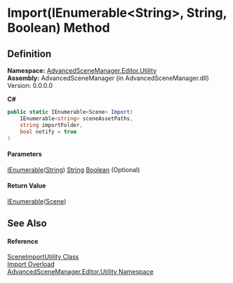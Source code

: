 # Import(IEnumerable\<String>, String, Boolean) Method

## Definition

**Namespace:** [AdvancedSceneManager.Editor.Utility](N_AdvancedSceneManager_Editor_Utility.md)\
**Assembly:** AdvancedSceneManager (in AdvancedSceneManager.dll) Version: 0.0.0.0

**C#**

```c#
public static IEnumerable<Scene> Import(
	IEnumerable<string> sceneAssetPaths,
	string importFolder,
	bool notify = true
)
```

#### Parameters

&#x20; [IEnumerable](https://learn.microsoft.com/dotnet/api/system.collections.generic.ienumerable-1)([String](https://learn.microsoft.com/dotnet/api/system.string))   [String](https://learn.microsoft.com/dotnet/api/system.string)   [Boolean](https://learn.microsoft.com/dotnet/api/system.boolean)  (Optional)&#x20;

#### Return Value

[IEnumerable](https://learn.microsoft.com/dotnet/api/system.collections.generic.ienumerable-1)([Scene](T_AdvancedSceneManager_Models_Scene.md))

## See Also

#### Reference

[SceneImportUtility Class](T_AdvancedSceneManager_Editor_Utility_SceneImportUtility.md)\
[Import Overload](Overload_AdvancedSceneManager_Editor_Utility_SceneImportUtility_Import.md)\
[AdvancedSceneManager.Editor.Utility Namespace](N_AdvancedSceneManager_Editor_Utility.md)
